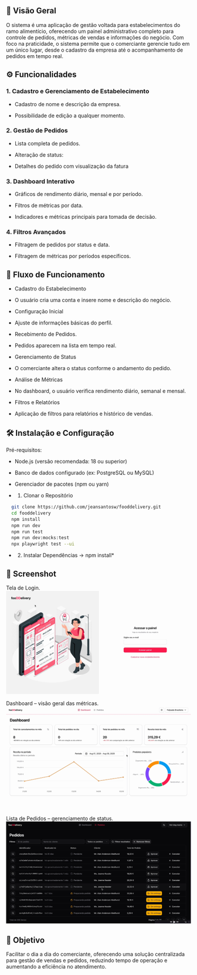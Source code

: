 ## 📒 Visão Geral

O sistema é uma aplicação de gestão voltada para estabelecimentos do ramo alimentício, oferecendo um painel administrativo completo para controle de pedidos, métricas de vendas e informações do negócio.
Com foco na praticidade, o sistema permite que o comerciante gerencie tudo em um único lugar, desde o cadastro da empresa até o acompanhamento de pedidos em tempo real.

## ⚙️ Funcionalidades
### 1. Cadastro e Gerenciamento de Estabelecimento
* Cadastro de nome e descrição da empresa.

* Possibilidade de edição a qualquer momento.

### 2. Gestão de Pedidos

* Lista completa de pedidos.

* Alteração de status:

* Detalhes do pedido com visualização da fatura

### 3. Dashboard Interativo
* Gráficos de rendimento diário, mensal e por período.

* Filtros de métricas por data.

* Indicadores e métricas principais para tomada de decisão.

### 4. Filtros Avançados
* Filtragem de pedidos por status e data.

* Filtragem de métricas por períodos específicos.


## 🔄 Fluxo de Funcionamento

* Cadastro do Estabelecimento

* O usuário cria uma conta e insere nome e descrição do negócio.

* Configuração Inicial

* Ajuste de informações básicas do perfil.

* Recebimento de Pedidos.

* Pedidos aparecem na lista em tempo real.

* Gerenciamento de Status

* O comerciante altera o status conforme o andamento do pedido.

* Análise de Métricas

* No dashboard, o usuário verifica rendimento diário, semanal e mensal.

* Filtros e Relatórios

* Aplicação de filtros para relatórios e histórico de vendas.

## 🛠️ Instalação e Configuração
Pré-requisitos:

* Node.js (versão recomendada: 18 ou superior)

* Banco de dados configurado (ex: PostgreSQL ou MySQL)

* Gerenciador de pacotes (npm ou yarn)


- 1. Clonar o Repositório

```bash
  git clone https://github.com/jeansantosw/fooddelivery.git
  cd fooddelivery
  npm install
  npm run dev
  npm run test
  npm run dev:mocks:test
  npx playwright test --ui 
```



- 2. Instalar Dependências -> npm install*

## 📸 Screenshot
Tela de Login.
![sign-in](https://github.com/jeansantosw/fooddelivery/blob/main/doc/img/sign-in.png)

Dashboard – visão geral das métricas.
![dashboard](https://github.com/jeansantosw/fooddelivery/blob/main/doc/img/dashboard.png)

Lista de Pedidos – gerenciamento de status.
![orders](https://github.com/jeansantosw/fooddelivery/blob/main/doc/img/orders.png)


## 🎯 Objetivo
Facilitar o dia a dia do comerciante, oferecendo uma solução centralizada para gestão de vendas e pedidos, reduzindo tempo de operação e aumentando a eficiência no atendimento.

